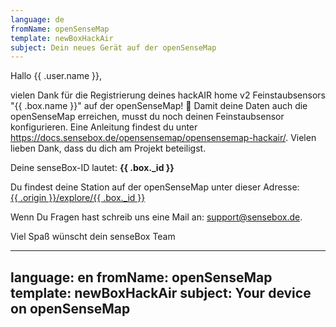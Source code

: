 ```yaml
---
language: de
fromName: openSenseMap
template: newBoxHackAir
subject: Dein neues Gerät auf der openSenseMap
---
```


<p>Hallo {{ .user.name }},</p>
<p>vielen Dank für die Registrierung deines hackAIR home v2 Feinstaubsensors "{{ .box.name }}" auf der openSenseMap!
  🎉 Damit deine Daten auch die openSenseMap erreichen, musst du noch deinen Feinstaubsensor konfigurieren. Eine
  Anleitung findest du unter <a href="https://docs.sensebox.de/opensensemap/opensensemap-hackair/"
    target="_blank">https://docs.sensebox.de/opensensemap/opensensemap-hackair/</a>.
  Vielen lieben Dank, dass du dich am Projekt beteiligst.</p>
<p>Deine senseBox-ID lautet: <b>{{ .box._id }}</b></p>
<p>Du findest deine Station auf der openSenseMap unter dieser Adresse:<br /><a
    href="{{ .origin }}/explore/{{ .box._id }}" target="_blank">{{ .origin }}/explore/{{ .box._id }}</a></p>
<p>Wenn Du Fragen hast schreib uns eine Mail an: <a
    href="mailto:support@sensebox.de?Subject=Hilfe%20bei%20der%20Einrichtung&body=Bitte%20bei%20jeder%20Anfrage%20die%20senseBox-ID%20({{ .box._id }})%20mit%20angeben.%20Danke!"
    target="_top">support@sensebox.de</a>.</p>
<p>Viel Spaß wünscht dein senseBox Team</p>

---
language: en
fromName: openSenseMap
template: newBoxHackAir
subject: Your device on openSenseMap
---